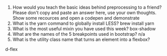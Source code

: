 <!-- Answers to the Self Study Questions go here -->

1. How would you teach the basic ideas behind preprocessing to a friend?  Please don't copy and paste an answer here, use your own thoughts.
Show some recources and open a codepen and demonstrate
2. What is the yarn command to globally install LESS?
brew install yarn
3. What is the most useful mixin you have used this week?
box-shadow
4. What are the names of the 5 breakpoints used in bootstrap?
n/a
5. What is the utility class name that turns an element into a flexbox?

d-flex
